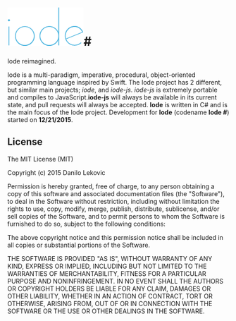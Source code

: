 # [![Iode](https://raw.githubusercontent.com/iode-lang/Graphics/master/Logos/Clean%2C%20Thin.png)](http://iode-lang.github.io/)#

Iode reimagined.

Iode is a multi-paradigm, imperative, procedural, object-oriented programming language inspired by Swift. The Iode project has 2 different, but similar main projects; *iode*, and *iode-js*. *iode-js* is extremely portable and compiles to JavaScript.**iode-js** will always be available in its current state, and pull requests will always be accepted. **Iode** is written in C# and is the main focus of the Iode project. Development for **Iode** (codename **Iode #**) started on **12/21/2015**.

## License

The MIT License (MIT)

Copyright (c) 2015 Danilo Lekovic

Permission is hereby granted, free of charge, to any person obtaining a copy
of this software and associated documentation files (the "Software"), to deal
in the Software without restriction, including without limitation the rights
to use, copy, modify, merge, publish, distribute, sublicense, and/or sell
copies of the Software, and to permit persons to whom the Software is
furnished to do so, subject to the following conditions:

The above copyright notice and this permission notice shall be included in all
copies or substantial portions of the Software.

THE SOFTWARE IS PROVIDED "AS IS", WITHOUT WARRANTY OF ANY KIND, EXPRESS OR
IMPLIED, INCLUDING BUT NOT LIMITED TO THE WARRANTIES OF MERCHANTABILITY,
FITNESS FOR A PARTICULAR PURPOSE AND NONINFRINGEMENT. IN NO EVENT SHALL THE
AUTHORS OR COPYRIGHT HOLDERS BE LIABLE FOR ANY CLAIM, DAMAGES OR OTHER
LIABILITY, WHETHER IN AN ACTION OF CONTRACT, TORT OR OTHERWISE, ARISING FROM,
OUT OF OR IN CONNECTION WITH THE SOFTWARE OR THE USE OR OTHER DEALINGS IN THE
SOFTWARE.
